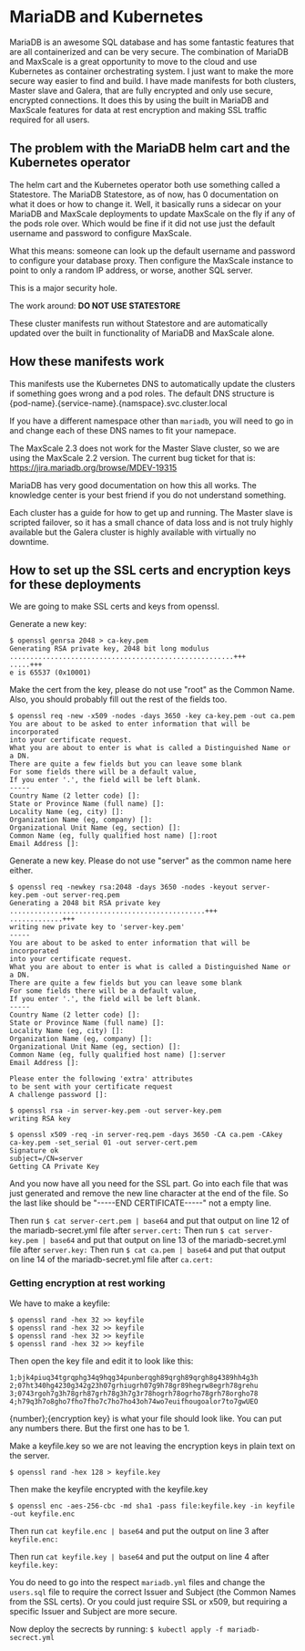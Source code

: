 # MariaDB and Kubernetes

MariaDB is an awesome SQL database and has some fantastic features that are all containerized and can be very secure. The combination of MariaDB and MaxScale is a great opportunity to move to the cloud and use Kubernetes as container orchestrating system. I just want to make the more secure way easier to find and build. I have made manifests for both clusters, Master slave and Galera, that are fully encrypted and only use secure, encrypted connections. It does this by using the built in MariaDB and MaxScale features for data at rest encryption and making SSL traffic required for all users. 

## The problem with the MariaDB helm cart and the Kubernetes operator
The helm cart and the Kubernetes operator both use something called a Statestore. The MariaDB Statestore, as of now, has 0 documentation on what it does or how to change it. Well, it basically runs a sidecar on your MariaDB and MaxScale deployments to update MaxScale on the fly if any of the pods role over. Which would be fine if it did not use just the default username and password to configure MaxScale. 

What this means: someone can look up the default username and password to configure your database proxy. Then configure the MaxScale instance to point to only a random IP address, or worse, another SQL server.

This is a major security hole.

The work around: **DO NOT USE STATESTORE**

These cluster manifests run without Statestore and are automatically updated over the built in functionality of MariaDB and MaxScale alone.

## How these manifests work

This manifests use the Kubernetes DNS to automatically update the clusters if something goes wrong and a pod roles. The default DNS structure is {pod-name}.{service-name}.{namspace}.svc.cluster.local

If you have a different namespace other than `mariadb`, you will need to go in and change each of these DNS names to fit your namepace. 

The MaxScale 2.3 does not work for the Master Slave cluster, so we are using the MaxScale 2.2 version. The current bug ticket for that is: https://jira.mariadb.org/browse/MDEV-19315

MariaDB has very good documentation on how this all works. The knowledge center is your best friend if you do not understand something.

Each cluster has a guide for how to get up and running. The Master slave is scripted failover, so it has a small chance of data loss and is not truly highly available but the Galera cluster is highly available with virtually no downtime. 

## How to set up the SSL certs and encryption keys for these deployments

We are going to make SSL certs and keys from openssl. 

Generate a new key:
```
$ openssl genrsa 2048 > ca-key.pem
Generating RSA private key, 2048 bit long modulus
.......................................................+++
.....+++
e is 65537 (0x10001)
```
Make the cert from the key, please do not use "root" as the Common Name. Also, you should probably fill out the rest of the fields too.
```
$ openssl req -new -x509 -nodes -days 3650 -key ca-key.pem -out ca.pem
You are about to be asked to enter information that will be incorporated
into your certificate request.
What you are about to enter is what is called a Distinguished Name or a DN.
There are quite a few fields but you can leave some blank
For some fields there will be a default value,
If you enter '.', the field will be left blank.
-----
Country Name (2 letter code) []:
State or Province Name (full name) []:
Locality Name (eg, city) []:
Organization Name (eg, company) []:
Organizational Unit Name (eg, section) []:
Common Name (eg, fully qualified host name) []:root
Email Address []:
```
Generate a new key. Please do not use "server" as the common name here either. 
```
$ openssl req -newkey rsa:2048 -days 3650 -nodes -keyout server-key.pem -out server-req.pem
Generating a 2048 bit RSA private key
................................................+++
.............+++
writing new private key to 'server-key.pem'
-----
You are about to be asked to enter information that will be incorporated
into your certificate request.
What you are about to enter is what is called a Distinguished Name or a DN.
There are quite a few fields but you can leave some blank
For some fields there will be a default value,
If you enter '.', the field will be left blank.
-----
Country Name (2 letter code) []:
State or Province Name (full name) []:
Locality Name (eg, city) []:
Organization Name (eg, company) []:
Organizational Unit Name (eg, section) []:
Common Name (eg, fully qualified host name) []:server
Email Address []:

Please enter the following 'extra' attributes
to be sent with your certificate request
A challenge password []:

$ openssl rsa -in server-key.pem -out server-key.pem
writing RSA key

$ openssl x509 -req -in server-req.pem -days 3650 -CA ca.pem -CAkey ca-key.pem -set_serial 01 -out server-cert.pem
Signature ok
subject=/CN=server
Getting CA Private Key
```

And you now have all you need for the SSL part. Go into each file that was just generated and remove the new line character at the end of the file. So the last like should be "-----END CERTIFICATE-----" not a empty line. 

Then run `$ cat server-cert.pem | base64` and put that output on line 12 of the mariadb-secret.yml file after `server.cert:` 
Then run `$ cat server-key.pem | base64` and put that output on line 13 of the mariadb-secret.yml file after `server.key:` 
Then run `$ cat ca.pem | base64` and put that output on line 14 of the mariadb-secret.yml file after `ca.cert:` 

### Getting encryption at rest working

We have to make a keyfile:
```
$ openssl rand -hex 32 >> keyfile
$ openssl rand -hex 32 >> keyfile
$ openssl rand -hex 32 >> keyfile
$ openssl rand -hex 32 >> keyfile
```

Then open the key file and edit it to look like this:
```
1;bjk4piuq34tgrqphg34q9hqg34punberqgh89qrgh89qrgh8g4389hh4g3h
2;07ht340hg4230g342g23h07grhiugrh07g9h78gr89hegrw8egrh78grehu
3;0743rgoh7g3h78grh87grh78g3h7g3r78hogrh78ogrho78grh78orgho78
4;h79q3h7o8gho7fho7fho7c7ho7ho43oh74wo7euifhougoalor7to7gwUEO
```
{number};{encryption key} is what your file should look like. You can put any numbers there. But the first one has to be 1.

Make a keyfile.key so we are not leaving the encryption keys in plain text on the server.

```
$ openssl rand -hex 128 > keyfile.key
```

Then make the keyfile encrypted with the keyfile.key

```
$ openssl enc -aes-256-cbc -md sha1 -pass file:keyfile.key -in keyfile -out keyfile.enc
```

Then run `cat keyfile.enc | base64` and put the output on line 3 after  `keyfile.enc:`

Then run `cat keyfile.key | base64` and put the output on line 4 after  `keyfile.key:`

You do need to go into the respect `mariadb.yml` files and change the `users.sql` file to require the correct Issuer and Subject (the Common Names from the SSL certs). Or you could just require SSL or x509, but requiring a specific Issuer and Subject are more secure. 

Now deploy the secrects by running: `$ kubectl apply -f mariadb-secrect.yml`